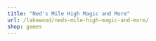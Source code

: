 ```yaml
---
title: "Ned's Mile High Magic and More"
url: /lakewood/neds-mile-high-magic-and-more/
shop: games
---
```

